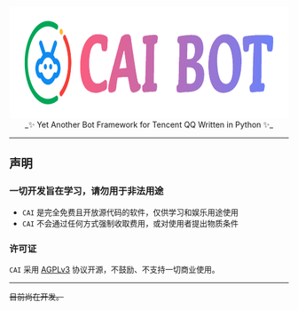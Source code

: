 <p align="center">
  <!-- <a href="https://v2.nonebot.dev/"><img src="https://raw.githubusercontent.com/yanyongyu/CAI/master/docs/assets/logo_text.png" height="200" alt="CAI"></a> -->
  <a href="https://v2.nonebot.dev/"><img src="docs/assets/logo_text.png" width="900" height="200" alt="CAI"></a>
  _✨ Yet Another Bot Framework for Tencent QQ Written in Python ✨_
</p>

---

## 声明

### 一切开发旨在学习，请勿用于非法用途

- `CAI` 是完全免费且开放源代码的软件，仅供学习和娱乐用途使用
- `CAI` 不会通过任何方式强制收取费用，或对使用者提出物质条件

### 许可证

`CAI` 采用 [AGPLv3](LICENSE) 协议开源，不鼓励、不支持一切商业使用。

---

~~目前尚在开发。~~
